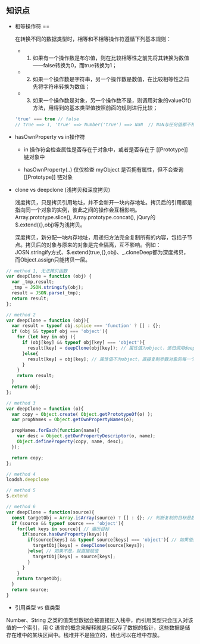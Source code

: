 ## 知识点

* 相等操作符 ==

  在转换不同的数据类型时，相等和不相等操作符遵循下列基本规则：

  - 1. 如果有一个操作数是布尔值，则在比较相等性之前先将其转换为数值——false转换为0，而true转换为1；

  - 2. 如果一个操作数是字符串，另一个操作数是数值，在比较相等性之前先将字符串转换为数值；

  - 3. 如果一个操作数是对象，另一个操作数不是，则调用对象的valueOf()方法，用得到的基本类型值按照前面的规则进行比较；

  ```js
  'true' === true // false
  // true ==> 1, 'true' ==> Number('true') ==> NaN  // NaN与任何值都不相等，包括NaN本身。
  ```

* hasOwnProperty vs in操作符

  + in 操作符会检查属性是否存在于对象中，或者是否存在于 [[Prototype]] 链对象中

  + hasOwnProperty(..) 仅仅检查 myObject 是否拥有属性，但不会查询 [[Prototype]] 链对象

* clone vs deepclone (浅拷贝和深度拷贝)

  浅度拷贝，只是拷贝引用地址，并不会新开一块内存地址。拷贝后的引用都是指向同一个对象的实例，彼此之间的操作会互相影响。Array.prototype.slice(), Array.prototype.concat(), jQury的$.extend({},obj)等为浅拷贝。

  深度拷贝，新分配一块内存地址，用递归方法完全复制所有的内容，包括子节点。拷贝后的对象与原来的对象是完全隔离，互不影响。例如：JOSN.stringify方式、$.extend(true,{},obj)、_.cloneDeep都为深度拷贝，而Object.assign只能拷贝一层。

```js
// method 1, 无法拷贝函数
var deepClone = function (obj) {
  var _tmp,result;
  _tmp = JSON.stringify(obj);
  result = JSON.parse(_tmp);
  return result;
};

// method 2
var deepClone = function (obj){
  var result = typeof obj.splice === 'function' ? [] : {};
  if (obj && typeof obj === 'object'){
    for (let key in obj ){
      if (obj[key] && typeof obj[key] === 'object'){
        result[key] = deepClone(obj[key]); // 属性值为object，递归调用deepClone
      }else{
        result[key] = obj[key]; // 属性值不为object，直接复制参数对象的每一个键/值
      }
    }
    return result;
  }
  return obj;
};

// method 3
var deepClone = function (o){
  var copy = Object.create( Object.getPrototypeOf(o) );
  var propNames = Object.getOwnPropertyNames(o);

  propNames.forEach(function(name){    
    var desc = Object.getOwnPropertyDescriptor(o, name);   
    Object.defineProperty(copy, name, desc);        
  });

  return copy;
};

// method 4
loadsh.deepclone

// method 5
$.extend

// method 6
var deepClone = function(source){
  const targetObj = Array.isArray(source) ? [] : {}; // 判断复制的目标是数组还是对象
  if (source && typeof source === 'object'){
    for(let keys in source){ // 遍历目标
      if(source.hasOwnProperty(keys)){
        if(source[keys] && typeof source[keys] === 'object'){ // 如果值是对象，就递归一下
          targetObj[keys] = deepClone(source[keys]);
        }else{ // 如果不是，就直接赋值
          targetObj[keys] = source[keys];
        }
      }
    }
    return targetObj;
  }
  return source;
}
```

* 引用类型 vs 值类型

 Number、String 之类的值类型数据会被直接压入栈中，而引用类型只会压入对该值的一个索引，用 C 语言的概念来解释就是只保存了数据的指针，这些数据是储存在堆中的某块区间中。栈堆并不是独立的，栈也可以在堆中存放。
